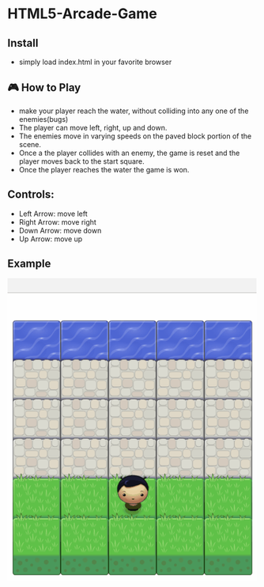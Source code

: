 HTML5-Arcade-Game
===============================
## Install
 - simply load index.html in your favorite browser
 
## :video_game: How to Play 
 - make your player reach the water, without colliding into any one of the enemies(bugs)
 - The player can move left, right, up and down. 
 - The enemies move in varying speeds on the paved block portion of the scene. 
 - Once a the player collides with an enemy, the game is reset and the player moves back to the start square. 
 - Once the player reaches the water the game is won.

## Controls:
 - Left Arrow: move left
 - Right Arrow: move right
 - Down Arrow: move down
 - Up Arrow: move up

## Example
![screenshot](images/arcadegame.gif)


